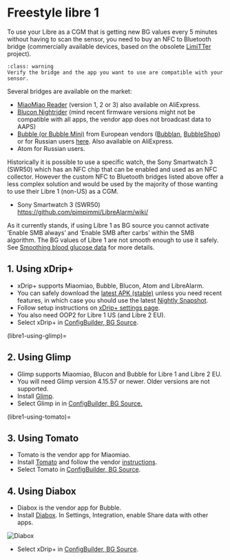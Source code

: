 # Freestyle libre 1

To use your Libre as a CGM that is getting new BG values every 5 minutes without having to scan the sensor, you need to buy an NFC to Bluetooth bridge (commercially available devices, based on the obsolete [LimiTTer](https://github.com/JoernL/LimiTTer) project).

```{admonition} Libre 2, Libre 1 US and Libre Pro
:class: warning
Verify the bridge and the app you want to use are compatible with your sensor.  
```

Several bridges are available on the market:

-   [MiaoMiao Reader](https://www.miaomiao.cool/) (version 1, 2 or 3) also available on AliExpress.
-   [Blucon Nightrider](https://www.ambrosiasys.com/our-products/blucon/) (mind recent firmware versions might not be compatible with all apps, the vendor app does not broadcast data to AAPS)
-   [Bubble (or Bubble Mini)](https://www.bubblesmartreader.com/) from European vendors ([Bubblan](https://www.bubblan.org/), [BubbleShop](https://bubbleshop.eu/)) or for Russian users [here](https://vk.com/saharmonitor/). Also available on AliExpress.
-   Atom for Russian users.

Historically it is possible to use a specific watch, the Sony Smartwatch 3 (SWR50) which has an NFC chip that can be enabled and used as an NFC collector. However the custom NFC to Bluetooth bridges listed above offer a less complex solution and would be used by the majority of those wanting to use their Libre 1 (non-US) as a CGM.

-   Sony Smartwatch 3 (SWR50) <https://github.com/pimpimmi/LibreAlarm/wiki/>

As it currently stands, if using Libre 1 as BG source you cannot activate ‘Enable SMB always’ and ‘Enable SMB after carbs’ within the SMB algorithm. The BG values of Libre 1 are not smooth enough to use it safely. See [Smoothing blood glucose data](../CompatibleCgms/SmoothingBloodGlucoseData.md) for more details.

## 1. Using xDrip+

-   xDrip+ supports Miaomiao, Bubble, Blucon, Atom and LibreAlarm.
-   You can safely download the [latest APK (stable)](https://xdrip-plus-updates.appspot.com/stable/xdrip-plus-latest.apk) unless you need recent features, in which case you should use the latest [Nightly Snapshot](https://github.com/NightscoutFoundation/xDrip/releases).
-   Follow setup instructions on [xDrip+ settings page](../CompatibleCgms/xDrip.md).
-    You also need OOP2 for Libre 1 US (and Libre 2 EU).
-   Select xDrip+ in [ConfigBuilder, BG Source](#Config-Builder-bg-source).

(libre1-using-glimp)=
## 2. Using Glimp

-   Glimp supports Miaomiao, Blucon and Bubble for Libre 1 and Libre 2 EU.
-   You will need Glimp version 4.15.57 or newer. Older versions are not supported.
-   Install [Glimp](https://play.google.com/store/apps/details?id=it.ct.glicemia).
-   Select Glimp in in [ConfigBuilder, BG Source.](#Config-Builder-bg-source)

(libre1-using-tomato)=
## 3. Using Tomato

- Tomato is the vendor app for Miaomiao.
- Install [Tomato](http://tomato.cool/#download_page) and follow the vendor [instructions](http://tomato.cool/how-to-broadcast-data-to-android-aps/tips/).
- Select Tomato in [ConfigBuilder, BG Source](#Config-Builder-bg-source).

## 4. Using Diabox

- Diabox is the vendor app for Bubble.
- Install [Diabox](https://t.me/s/DiaboxApp). In Settings, Integration, enable Share data with other apps.

![Diabox](../images/Diabox.png)

- Select xDrip+ in [ConfigBuilder, BG Source](#Config-Builder-bg-source).
